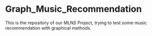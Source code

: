 # Graph_Music_Recommendation
This is the repository of our MLNS Project, trying to test some music recommendation with graphical methods.
